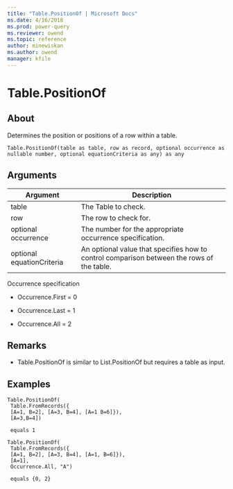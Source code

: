 ```yaml
---
title: "Table.PositionOf | Microsoft Docs"
ms.date: 4/16/2018
ms.prod: power-query
ms.reviewer: owend
ms.topic: reference
author: minewiskan
ms.author: owend
manager: kfile
---
```

# Table.PositionOf

  
## About  
Determines the position or positions of a row within a table.  
  
```  
Table.PositionOf(table as table, row as record, optional occurrence as nullable number, optional equationCriteria as any) as any  
```  
  
## Arguments  
  
|Argument|Description|  
|------------|---------------|  
|table|The Table to check.|  
|row|The row to check for.|  
|optional occurrence|The number for the appropriate occurrence specification.|  
|optional equationCriteria|An optional value that specifies how to control comparison between the rows of the table.|  
  
Occurrence specification  
  
-   Occurrence.First = 0  
  
-   Occurrence.Last = 1  
  
-   Occurrence.All = 2  
  
## <a name="__toc360789683"></a>Remarks  
  
-   Table.PositionOf is similar to List.PositionOf but requires a table as input.  
  
## Examples  
  
```  
Table.PositionOf(   
 Table.FromRecords({  
 [A=1, B=2], [A=3, B=4], [A=1 B=6]}),   
 [A=3,B=4])  
  
 equals 1  
```  
  
```  
Table.PositionOf(  
 Table.FromRecords({  
 [A=1, B=2], [A=3, B=4], [A=1, B=6]}),   
 [A=1],   
 Occurrence.All, "A")  
  
 equals {0, 2}  
```  
